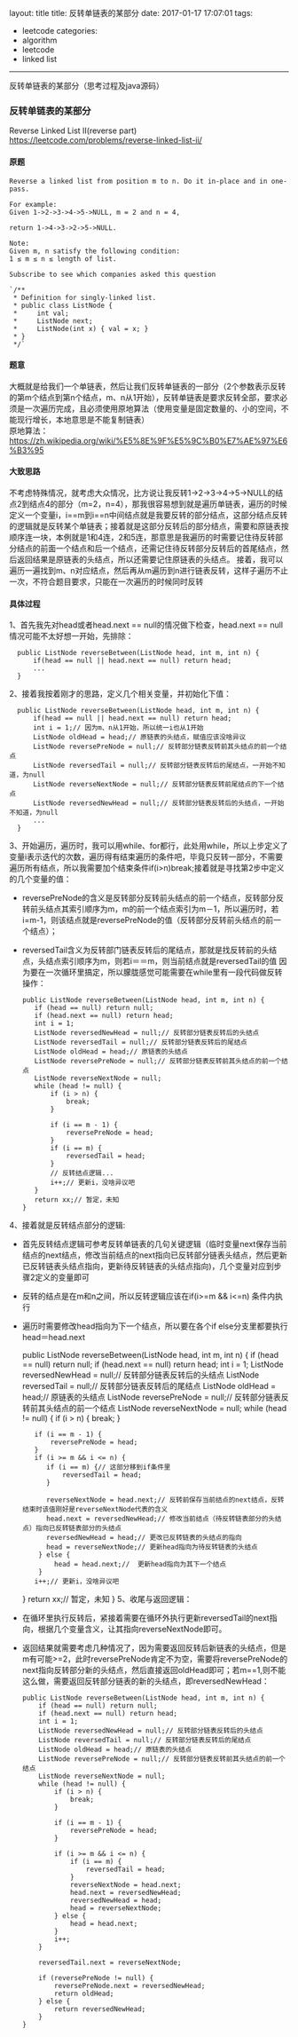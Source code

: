 layout: title
title: 反转单链表的某部分
date: 2017-01-17 17:07:01
tags:
- leetcode
categories:
- algorithm
- leetcode
- linked list
---

反转单链表的某部分（思考过程及java源码）
<!-- more -->

### 反转单链表的某部分

Reverse Linked List II(reverse part)    
https://leetcode.com/problems/reverse-linked-list-ii/

#### 原题
    Reverse a linked list from position m to n. Do it in-place and in one-pass.

    For example:
    Given 1->2->3->4->5->NULL, m = 2 and n = 4,

    return 1->4->3->2->5->NULL.

    Note:
    Given m, n satisfy the following condition:
    1 ≤ m ≤ n ≤ length of list.

    Subscribe to see which companies asked this question

    `/**
     * Definition for singly-linked list.
     * public class ListNode {
     *     int val;
     *     ListNode next;
     *     ListNode(int x) { val = x; }
     * }
     */`

#### 题意
大概就是给我们一个单链表，然后让我们反转单链表的一部分（2个参数表示反转的第m个结点到第n个结点，m、n从1开始），反转单链表是要求反转全部，要求必须是一次遍历完成，且必须使用原地算法（使用变量是固定数量的、小的空间，不能现行增长，本地意思是不能复制链表）    
原地算法：https://zh.wikipedia.org/wiki/%E5%8E%9F%E5%9C%B0%E7%AE%97%E6%B3%95

#### 大致思路
不考虑特殊情况，就考虑大众情况，比方说让我反转1->2->3->4->5->NULL的结点2到结点4的部分（m=2，n=4），那我很容易想到就是遍历单链表，遍历的时候定义一个变量i，i==m到i==n中间结点就是我要反转的部分结点，这部分结点反转的逻辑就是反转某个单链表；接着就是这部分反转后的部分结点，需要和原链表按顺序连一块，本例就是1和4连，2和5连，那意思是我遍历的时需要记住待反转部分结点的前面一个结点和后一个结点，还需记住待反转部分反转后的首尾结点，然后返回结果是原链表的头结点，所以还需要记住原链表的头结点。
接着，我可以遍历一遍找到m、n对应结点，然后再从m遍历到n进行链表反转，这样子遍历不止一次，不符合题目要求，只能在一次遍历的时候同时反转

#### 具体过程   

  1、首先我先对head或者head.next == null的情况做下检查，head.next == null情况可能不太好想一开始，先排除：   

      public ListNode reverseBetween(ListNode head, int m, int n) {
          if(head == null || head.next == null) return head;
          ...
      }
  2、接着我按着刚才的思路，定义几个相关变量，并初始化下值：

      public ListNode reverseBetween(ListNode head, int m, int n) {
          if(head == null || head.next == null) return head;
          int i = 1;// 因为m、n从1开始，所以统一i也从1开始
          ListNode oldHead = head;// 原链表的头结点，赋值应该没啥异议
          ListNode reversePreNode = null;// 反转部分链表反转前其头结点的前一个结点
          ListNode reversedTail = null;// 反转部分链表反转后的尾结点，一开始不知道，为null
          ListNode reverseNextNode = null;// 反转部分链表反转前尾结点的下一个结点
          ListNode reversedNewHead = null;// 反转部分链表反转后的头结点，一开始不知道，为null
          ...
      }
  3、开始遍历，遍历时，我可以用while、for都行，此处用while，所以上步定义了变量i表示迭代的次数，遍历得有结束遍历的条件吧，毕竟只反转一部分，不需要遍历所有结点，所以我需要加个结束条件if(i>n)break;接着就是寻找第2步中定义的几个变量的值：

  - reversePreNode的含义是反转部分反转前头结点的前一个结点，反转部分反转前头结点其索引顺序为m，m的前一个结点索引为m－1，所以遍历时，若i=m-1，则该结点就是reversePreNode的值（反转部分反转前头结点的前一个结点）；
  - reversedTail含义为反转部门链表反转后的尾结点，那就是找反转前的头结点，头结点索引顺序为m，则若i＝＝m，则当前结点就是reversedTail的值
  因为要在一次循环里搞定，所以朦胧感觉可能需要在while里有一段代码做反转操作：      

        public ListNode reverseBetween(ListNode head, int m, int n) {
           if (head == null) return null;
           if (head.next == null) return head;
           int i = 1;
           ListNode reversedNewHead = null;// 反转部分链表反转后的头结点
           ListNode reversedTail = null;// 反转部分链表反转后的尾结点
           ListNode oldHead = head;// 原链表的头结点
           ListNode reversePreNode = null;// 反转部分链表反转前其头结点的前一个结点
           ListNode reverseNextNode = null;
           while (head != null) {
               if (i > n) {
                   break;
               }

               if (i == m - 1) {
                   reversePreNode = head;
               }
               if (i == m) {
                   reversedTail = head;
               }
               // 反转结点逻辑...
               i++;// 更新i，没啥异议吧
           }
           return xx;// 暂定，未知
        }

4、接着就是反转结点部分的逻辑:
  - 首先反转结点逻辑可参考反转单链表的几句关键逻辑（临时变量next保存当前结点的next结点，修改当前结点的next指向已️反转部分链表头结点，然后更新已反转链表头结点指向，更新待反转链表的头结点指向)，几个变量对应到步骤2定义的变量即可
  - 反转的结点是在m和n之间，所以反转逻辑应该在if(i>=m && i<=n) 条件内执行
  - 遍历时需要修改head指向为下一个结点，所以要在各个if else分支里都要执行head＝head.next


    public ListNode reverseBetween(ListNode head, int m, int n) {
       if (head == null) return null;
       if (head.next == null) return head;
       int i = 1;
       ListNode reversedNewHead = null;// 反转部分链表反转后的头结点
       ListNode reversedTail = null;// 反转部分链表反转后的尾结点
       ListNode oldHead = head;// 原链表的头结点
       ListNode reversePreNode = null;// 反转部分链表反转前其头结点的前一个结点
       ListNode reverseNextNode = null;
       while (head != null) {
           if (i > n) {
               break;
           }

           if (i == m - 1) {
               reversePreNode = head;
           }
           if (i >= m && i <= n) {
              if (i == m) {// 这部分移到if条件里
                  reversedTail = head;
              }

              reverseNextNode = head.next;// 反转前保存当前结点的next结点，反转结束时该值刚好是reverseNextNode代表的含义
              head.next = reversedNewHead;// 修改当前结点（待反转链表部分的头结点）指向已反转链表部分的头结点
              reversedNewHead = head;// 更改已反转链表的头结点的指向
              head = reverseNextNode;// 更新head指向为待反转链表的头结点
            } else {
                head = head.next;//  更新head指向为其下一个结点
            }
           i++;// 更新i，没啥异议吧
       }
       return xx;// 暂定，未知
    }
5、收尾与返回逻辑：
 - 在循环里执行反转后，紧接着需要在循环外执行更新reversedTail的next指向，根据几个变量含义，让其指向reverseNextNode即可。
 - 返回结果就需要考虑几种情况了，因为需要返回反转后新链表的头结点，但是m有可能>=2，此时reversePreNode肯定不为空，需要将reversePreNode的next指向反转部分新的头结点，然后直接返回oldHead即可；若m==1,则不能这么做，需要返回反转部分链表的新的头结点，即reversedNewHead：

       public ListNode reverseBetween(ListNode head, int m, int n) {
           if (head == null) return null;
           if (head.next == null) return head;
           int i = 1;
           ListNode reversedNewHead = null;// 反转部分链表反转后的头结点
           ListNode reversedTail = null;// 反转部分链表反转后的尾结点
           ListNode oldHead = head;// 原链表的头结点
           ListNode reversePreNode = null;// 反转部分链表反转前其头结点的前一个结点
           ListNode reverseNextNode = null;
           while (head != null) {
               if (i > n) {
                   break;
               }

               if (i == m - 1) {
                   reversePreNode = head;
               }

               if (i >= m && i <= n) {
                   if (i == m) {
                       reversedTail = head;
                   }
                   reverseNextNode = head.next;
                   head.next = reversedNewHead;
                   reversedNewHead = head;
                   head = reverseNextNode;
               } else {
                   head = head.next;
               }
               i++;
           }

           reversedTail.next = reverseNextNode;

           if (reversePreNode != null) {
               reversePreNode.next = reversedNewHead;
               return oldHead;
           } else {
               return reversedNewHead;
           }
       }
